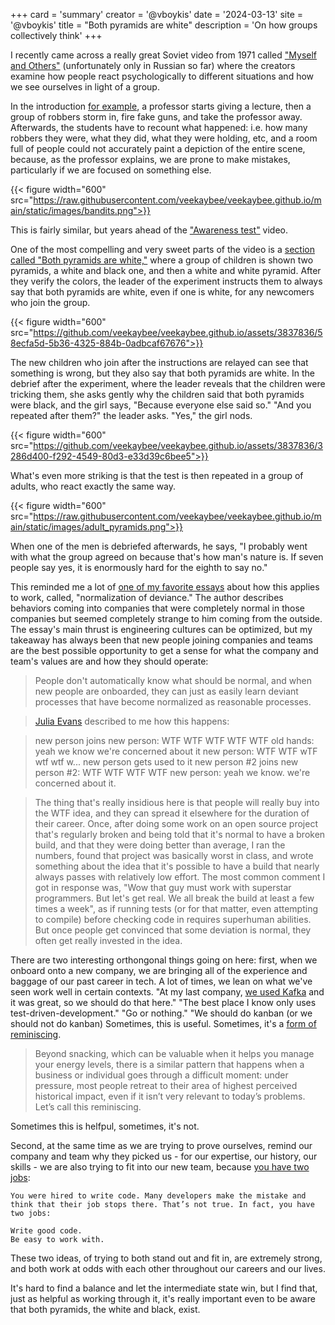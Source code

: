 +++
card = 'summary'
creator = '@vboykis'
date = '2024-03-13'
site = '@vboykis'
title = "Both pyramids are white"
description = 'On how groups collectively think'
+++

I recently came across a really great Soviet video from 1971 called ["Myself and Others"](https://ru.wikipedia.org/wiki/%D0%AF_%D0%B8_%D0%B4%D1%80%D1%83%D0%B3%D0%B8%D0%B5)  (unfortunately only in Russian so far) where the creators examine how people react psychologically to different situations and how we see ourselves in light of a group. 

In the introduction [for example](https://www.youtube.com/watch?v=_LYe58b-3HM), a professor starts giving a lecture, then a group of robbers storm in, fire fake guns, and take the professor away. Afterwards, the students have to recount what happened: i.e. how many robbers they were, what they did, what they were holding, etc, and a room full of people could not accurately paint a depiction of the entire scene, because, as the professor explains, we are prone to make mistakes, particularly if we are focused on something else. 

{{< figure  width="600" src="https://raw.githubusercontent.com/veekaybee/veekaybee.github.io/main/static/images/bandits.png">}}

This is fairly similar, but years ahead of the ["Awareness test"](https://www.youtube.com/watch?v=Ahg6qcgoay4) video. 

One of the most compelling and very sweet parts of the video is a [section called "Both pyramids are white,"](https://www.youtube.com/watch?v=35w7MV5j_ao) where a group of children is shown two pyramids, a white and black one, and then a white and white pyramid. After they verify the colors, the leader of the experiment instructs them to always say that both pyramids are white, even if one is white, for any newcomers who join the group. 

{{< figure  width="600" src="https://github.com/veekaybee/veekaybee.github.io/assets/3837836/58ecfa5d-5b36-4325-884b-0adbcaf67676">}}

The new children who join after the instructions are relayed can see that something is wrong, but they also say that both pyramids are white.  In the debrief after the experiment, where the leader reveals that the children were tricking them, she asks gently why the children said that both pyramids were black, and the girl says, "Because everyone else said so."  "And you repeated after them?" the leader asks. "Yes," the girl nods. 

{{< figure  width="600" src="https://github.com/veekaybee/veekaybee.github.io/assets/3837836/3286d400-f292-4549-80d3-e33d39c6bee5">}}

What's even more striking is that the test is then repeated in a group of adults, who react exactly the same way. 

{{< figure  width="600" src="https://raw.githubusercontent.com/veekaybee/veekaybee.github.io/main/static/images/adult_pyramids.png">}}

When one of the men is debriefed afterwards, he says, "I probably went with what the group agreed on because that's how man's nature is. If seven people say yes, it is enormously hard for the eighth to say no."

This reminded me a lot of [one of my favorite essays](https://danluu.com/wat/) about how this applies to work, called, "normalization of deviance." The author describes behaviors coming into companies that were completely normal in those companies but seemed completely strange to him coming from the outside. The essay's main thrust is engineering cultures can be optimized, but my takeaway has always been that new people joining companies and teams are the best possible opportunity to get a sense for what the company and team's values are and how they should operate:

> People don't automatically know what should be normal, and when new people are onboarded, they can just as easily learn deviant processes that have become normalized as reasonable processes.

>[Julia Evans](https://jvns.ca/) described to me how this happens:

> new person joins
>new person: WTF WTF WTF WTF WTF
>old hands: yeah we know we're concerned about it
>new person: WTF WTF wTF wtf wtf w...
>new person gets used to it
>new person #2 joins
>new person #2: WTF WTF WTF WTF
>new person: yeah we know. we're concerned about it.

>The thing that's really insidious here is that people will really buy into the WTF idea, and they can spread it elsewhere for the duration of their career. Once, after doing some work on an open source project that's regularly broken and being told that it's normal to have a broken build, and that they were doing better than average, I ran the numbers, found that project was basically worst in class, and wrote something about the idea that it's possible to have a build that nearly always passes with relatively low effort. The most common comment I got in response was, "Wow that guy must work with superstar programmers. But let's get real. We all break the build at least a few times a week", as if running tests (or for that matter, even attempting to compile) before checking code in requires superhuman abilities. But once people get convinced that some deviation is normal, they often get really invested in the idea.

There are two interesting orthongonal things going on here: first, when we onboard onto a new company, we are bringing all of the experience and baggage of our past career in tech. A lot of times, we lean on what we've seen work well in certain contexts.   "At my last company, [we used Kafka](https://newsletter.vickiboykis.com/archive/you-dont-need-kafka/) and it was great, so we should do that here."  "The best place I know only uses test-driven-development." "Go or nothing." "We should do kanban (or we should not do kanban) Sometimes, this is useful. Sometimes, it's a [form of reminiscing](https://lethain.com/reminiscing/).  

> Beyond snacking, which can be valuable when it helps you manage your energy levels, there is a similar pattern that happens when a business or individual goes through a difficult moment: under pressure, most people retreat to their area of highest perceived historical impact, even if it isn’t very relevant to today’s problems. Let’s call this reminiscing. 

Sometimes this is helfpul, sometimes, it's not. 

Second, at the same time as we are trying to prove ourselves, remind our company and team why they picked us - for our expertise, our history, our skills - we are also trying to fit into our new team, because [you have two jobs](https://jacobian.org/2017/nov/1/you-have-two-jobs/):

	You were hired to write code. Many developers make the mistake and think that their job stops there. That’s not true. In fact, you have two jobs:

    Write good code.
    Be easy to work with.


These two ideas, of trying to both stand out and fit in, are extremely strong, and both work at odds with each other throughout our careers and our lives. 

It's hard to find a balance and let the intermediate state win, but I find that, just as helpful as working through it, it's really important even to be aware that both pyramids, the white and black, exist.  

